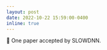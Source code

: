 ```yaml
---
layout: post
date: 2022-10-22 15:59:00-0400
inline: true
---
```


:partying_face: One paper accepted by SLOWDNN.
